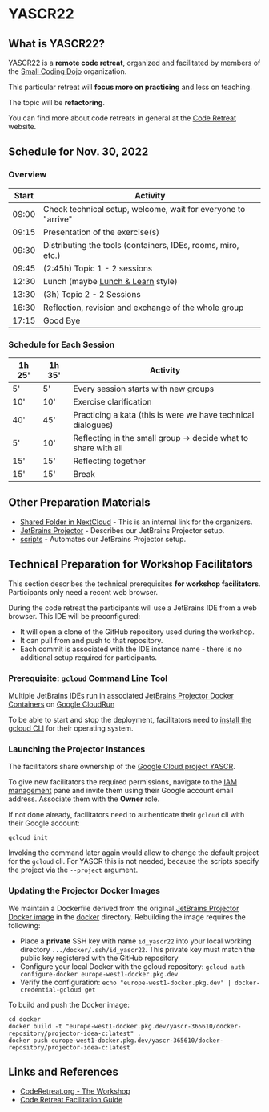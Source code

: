 # YASCR22

## What is YASCR22?

YASCR22 is a **remote code retreat**, organized and facilitated by members of the [Small Coding Dojo](https://github.com/small-coding-dojo/) organization.

This particular retreat will **focus more on practicing** and less on teaching.

The topic will be **refactoring**.

You can find more about code retreats in general at the [Code Retreat](https://www.coderetreat.org/the-workshop/) website.

## Schedule for Nov. 30, 2022

### Overview

| Start | Activity |
| --- | --- |
| 09:00 | Check technical setup, welcome, wait for everyone to "arrive" |
| 09:15 | Presentation of the exercise(s) |
| 09:30 | Distributing the tools (containers, IDEs, rooms, miro, etc.) |
| 09:45 | (2:45h) Topic 1 - 2 sessions |
| 12:30 | Lunch (maybe [Lunch & Learn](https://www.indeed.com/career-advice/career-development/brown-bag-lunch) style) |
| 13:30 | (3h) Topic 2 - 2 Sessions |
| 16:30 | Reflection, revision and exchange of the whole group |
| 17:15 | Good Bye |

### Schedule for Each Session

| 1h 25' | 1h 35' | Activity
| -- | --- | --- |
|  5' |  5' | Every session starts with new groups |
| 10' | 10' | Exercise clarification |
| 40' | 45' | Practicing a kata (this is were we have technical dialogues) |
|  5' | 10' | Reflecting in the small group -> decide what to share with all |
| 15' | 15' | Reflecting together |
| 15' | 15' | Break |

## Other Preparation Materials

- [Shared Folder in NextCloud](https://oc.serv4us.de/f/102382) - This is an internal link for the organizers.
- [JetBrains Projector](JetBrains-Projector.md) - Describes our JetBrains Projector setup.
- [scripts](scripts) - Automates our JetBrains Projector setup.

## Technical Preparation for Workshop Facilitators

This section describes the technical prerequisites **for workshop facilitators**. Participants only need a recent web
browser.

During the code retreat the participants will use a JetBrains IDE from a web browser. This IDE will be preconfigured:

- It will open a clone of the GitHub repository used during the workshop.
- It can pull from and push to that repository.
- Each commit is associated with the IDE instance name - there is no additional setup required for participants.

### Prerequisite: `gcloud` Command Line Tool

Multiple JetBrains IDEs run in associated
[JetBrains Projector Docker Containers](https://github.com/JetBrains/projector-docker) on
[Google CloudRun](https://console.cloud.google.com/run)

To be able to start and stop the deployment, facilitators need to
[install the gcloud CLI](https://cloud.google.com/sdk/docs/install) for their operating system.

### Launching the Projector Instances

The facilitators share ownership of the
[Google Cloud project YASCR](https://console.cloud.google.com/welcome?project=yascr-365610).

To give new facilitators the required permissions, navigate to the
[IAM management](https://console.cloud.google.com/iam-admin/iam?project=yascr-365610) pane and invite them using their
Google account email address. Associate them with the **Owner** role.

If not done already, facilitators need to authenticate their `gcloud` cli with their Google account:

```shell
gcloud init
```

Invoking the command later again would allow to change the default project for the `gcloud` cli. For YASCR this is
not needed, because the scripts specify the project via the `--project` argument.

### Updating the Projector Docker Images

We maintain a Dockerfile derived from the original
[JetBrains Projector Docker image](https://github.com/JetBrains/projector-docker) in the [docker](./docker) directory.
Rebuilding the image requires the following:

- Place a **private** SSH key with name `id_yascr22` into your local working directory `.../docker/.ssh/id_yascr22`.
  This private key must match the public key registered with the GitHub repository
- Configure your local Docker with the gcloud repository: `gcloud auth configure-docker europe-west1-docker.pkg.dev`
- Verify the configuration: `echo "europe-west1-docker.pkg.dev" | docker-credential-gcloud get`

To build and push the Docker image:

```shell
cd docker
docker build -t "europe-west1-docker.pkg.dev/yascr-365610/docker-repository/projector-idea-c:latest" .
docker push europe-west1-docker.pkg.dev/yascr-365610/docker-repository/projector-idea-c:latest
```

## Links and References

- [CodeRetreat.org - The Workshop](https://www.coderetreat.org/the-workshop/)
- [Code Retreat Facilitation Guide](https://www.coderetreat.org/facilitators/facilitation/)
